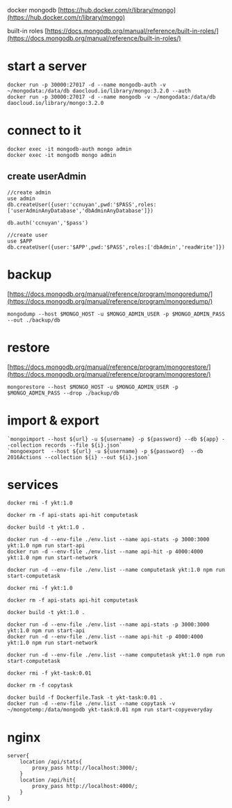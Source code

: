 docker mongodb [https://hub.docker.com/r/library/mongo](https://hub.docker.com/r/library/mongo)

built-in roles [https://docs.mongodb.org/manual/reference/built-in-roles/](https://docs.mongodb.org/manual/reference/built-in-roles/)

# start a server
```
docker run -p 30000:27017 -d --name mongodb-auth -v ~/mongodata:/data/db daocloud.io/library/mongo:3.2.0 --auth
docker run -p 30000:27017 -d --name mongodb -v ~/mongodata:/data/db daocloud.io/library/mongo:3.2.0
```

# connect to it

```
docker exec -it mongodb-auth mongo admin
docker exec -it mongodb mongo admin
```

## create userAdmin
```
//create admin
use admin
db.createUser({user:'ccnuyan',pwd:'$PASS',roles:['userAdminAnyDatabase','dbAdminAnyDatabase']})

db.auth('ccnuyan','$pass')

//create user
use $APP
db.createUser({user:'$APP',pwd:'$PASS',roles:['dbAdmin','readWrite']})
```

# backup
[https://docs.mongodb.org/manual/reference/program/mongoredump/](https://docs.mongodb.org/manual/reference/program/mongoredump/)
```
mongodump --host $MONGO_HOST -u $MONGO_ADMIN_USER -p $MONGO_ADMIN_PASS --out ./backup/db
```

# restore
[https://docs.mongodb.org/manual/reference/program/mongorestore/](https://docs.mongodb.org/manual/reference/program/mongorestore/)
```
mongorestore --host $MONGO_HOST -u $MONGO_ADMIN_USER -p $MONGO_ADMIN_PASS --drop ./backup/db
```

# import & export
```
`mongoimport --host ${url} -u ${username} -p ${password} --db ${app} --collection records --file ${i}.json`
`mongoexport  --host ${url} -u ${username} -p ${password}  --db 2016Actions --collection ${i} --out ${i}.json`
```

# services
```
docker rmi -f ykt:1.0

docker rm -f api-stats api-hit computetask

docker build -t ykt:1.0 .

docker run -d --env-file ./env.list --name api-stats -p 3000:3000 ykt:1.0 npm run start-api
docker run -d --env-file ./env.list --name api-hit -p 4000:4000 ykt:1.0 npm run start-network

docker run -d --env-file ./env.list --name computetask ykt:1.0 npm run start-computetask
```

```
docker rmi -f ykt:1.0

docker rm -f api-stats api-hit computetask

docker build -t ykt:1.0 .

docker run -d --env-file ./env.list --name api-stats -p 3000:3000 ykt:1.0 npm run start-api
docker run -d --env-file ./env.list --name api-hit -p 4000:4000 ykt:1.0 npm run start-network

docker run -d --env-file ./env.list --name computetask ykt:1.0 npm run start-computetask
```

```
docker rmi -f ykt-task:0.01

docker rm -f copytask

docker build -f Dockerfile.Task -t ykt-task:0.01 .
docker run -d --env-file ./env.list --name copytask -v ~/mongotemp:/data/mongodb ykt-task:0.01 npm run start-copyeveryday
```

# nginx 
```
server{
    location /api/stats{
        proxy_pass http://localhost:3000/;
    }
    location /api/hit{
        proxy_pass http://localhost:4000/;
    }
}
```

